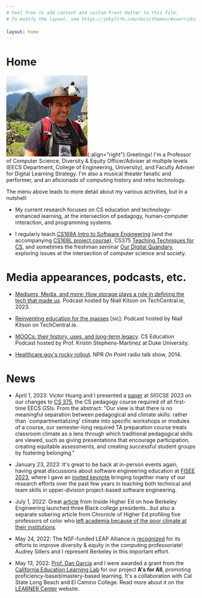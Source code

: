 ```yaml
---
# Feel free to add content and custom Front Matter to this file.
# To modify the layout, see https://jekyllrb.com/docs/themes/#overriding-theme-defaults

layout: home
---
```


# Home

![Armando at Machu Picchu, 2014](/assets/img/machupicchu.jpg){:align="right"}
Greetings!  I'm a Professor of Computer Science, Diversity & Equity Officer/Adviser at multiple levels (EECS Department, College of Engineering, University), and Faculty Adviser for Digital Learning Strategy.  I'm also a musical theater fanatic and performer, and an aficionado of computing history and retro technology.

The menu above leads to more detail about my various activities, but in a nutshell:

* My current research focuses on CS education and technology-enhanced learning, at the intersection of pedagogy, human-computer interaction, and programming systems.

* I regularly teach [CS169A Intro to Software Engineering](cs169a.cs169.org) (and the accompanying [CS169L project course](cs169l.cs169.org)), CS375 [Teaching Techniques for CS](cs375.org), and sometimes the freshman seminar [Our Digital Quandary](digitalquandary.org), exploring issues at the intersection of computer science and society.

# Media appearances, podcasts, etc.

* [Mediums, Media, and more: How storage plays a role in defining the
tech that made
us](https://www.techcentral.ie/mediums-media-and-more-with-prof-armando-fox/).
Podcast hosted by Niall Kitson on TechCentral.ie, 2023.

* [Reinventing education for the
masses](https://www.techcentral.ie/prof-armando-fox-reinventing-education-masses/) [sic]:
Podcast hosted by Niall Kitson on TechCentral.ie.

* [MOOCs: their history, uses, and long-term
legacy](https://csedpodcast.org/blog/season1_episode5/).  CS Education
Podcast hosted by Prof. Kristin Stephens-Martinez at Duke University.

* [Healthcare.gov's rocky
rollout](https://training.npr.org/sources/armando-fox/). NPR _On
Point_ radio talk show, 2014.


# News

* April 1, 2023: Victor Huang and I presented a [paper](https://dl.acm.org/doi/10.1145/3545945.3569826) at SIGCSE
2023 on our changes to [CS 375](cs375.org), the CS pedagogy course required of all
first-time EECS GSIs.  From the abstract: "Our view is that there is no
meaningful separation between pedagogical and climate skills: rather
than `compartmentalizing' climate into specific workshops or modules
of a course, our semester-long required TA preparation course treats
classroom climate as a lens through which traditional pedagogical
skills are viewed, such as giving presentations that encourage
participation, creating equitable assessments, and creating successful
student groups by fostering belonging."

* January 23, 2023: It's great to be back at in-person 
events again, having great discussions about software engineering education at [FISEE
2023](https://www.laser-foundation.org/fisee/2023/), where I gave an
[invited keynote](https://drive.google.com/drive/u/1/folders/10clYQn9ka0Q2NZIWY0eqAXqpA7P1UAoe) bringing together many of our research efforts over
the past few years in
teaching both technical and team skills in upper-division
project-based software engineering.

* July 1, 2022: Great [article](https://www.insidehighered.com/news/2022/06/30/how-berkeley-engineering-launched-three-black-aau-presidents) from Inside Higher Ed on how Berkeley Engineering launched three Black college presidents...but also a separate sobering article from Chronicle of Higher Ed profiling five professors of color who [left academia because of the poor climate at their institutions](https://www.chronicle.com/article/why-they-left).

* May 24, 2022: The NSF-funded LEAP Alliance is
[recognized](https://cmd-it.org/news-recent/how-the-original-leap-alliance-advocates-increase-diversity-of-doctoral-programs-in-computing/)
for its efforts to improve diversity & equity in the computing
professoriate!  Audrey Sillers and I represent Berkeley in this
important effort.

* May 13, 2022: [Prof. Dan Garcia](https://www.cs.berkeley.edu/~ddgarcia) and I were
awarded a grant from the [California Education Learning
Lab](calearninglab.org) for our project **A's for All**, promoting
proficiency-based/mastery-based learning.  It's a collaboration with
Cal State Long Beach and El Camino College.  Read more about it on the [LEARNER
Center](learner.berkeley.edu) website.
